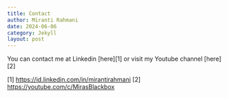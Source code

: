 ```yaml
---
title: Contact
author: Miranti Rahmani
date: 2024-06-06
category: Jekyll
layout: post
---
```


You can contact me at Linkedin [here][1] or visit my Youtube channel [here][2]


[1] https://id.linkedin.com/in/mirantirahmani
[2] https://youtube.com/c/MirasBlackbox 
